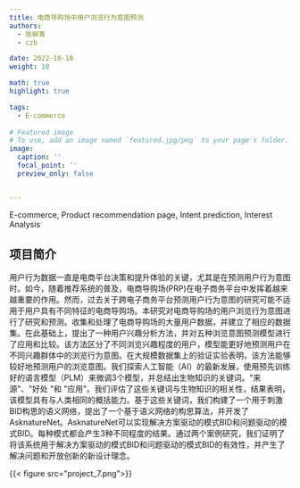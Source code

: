 ```yaml
---
title: 电商导购场中用户浏览行为意图预测
authors:
  - 陈柳青
  - czb

date: 2022-10-18
weight: 10

math: true
highlight: true

tags:
  - E-commerce
  
# Featured image
# To use, add an image named `featured.jpg/png` to your page's folder.
image:
  caption: ''
  focal_point: ''
  preview_only: false


---
```

E-commerce, Product recommendation page, Intent prediction, Interest Analysis
<!--more-->

## 项目简介

用户行为数据一直是电商平台决策和提升体验的关键，尤其是在预测用户行为意图时。如今，随着推荐系统的普及，电商导购场(PRP)在电子商务平台中发挥着越来越重要的作用。然而，过去关于跨电子商务平台预测用户行为意图的研究可能不适用于用户具有不同特征的电商导购场。本研究对电商导购场的用户浏览行为意图进行了研究和预测。收集和处理了电商导购场的大量用户数据，并建立了相应的数据集。在此基础上，提出了一种用户兴趣分析方法，并对五种浏览意图预测模型进行了应用和比较。该方法区分了不同浏览兴趣程度的用户，模型能更好地预测用户在不同兴趣群体中的浏览行为意图。在大规模数据集上的验证实验表明，该方法能够较好地预测用户的浏览意图。我们探索人工智能（AI）的最新发展，使用预先训练好的语言模型（PLM）来微调3个模型，并总结出生物知识的关键词。"来源"、"好处 "和 "应用"。我们评估了这些关键词与生物知识的相关性，结果表明，该模型具有与人类相同的概括能力。基于这些关键词，我们构建了一个用于刺激BID构思的语义网络，提出了一个基于语义网络的构思算法，并开发了AsknatureNet。AsknatureNet可以实现解决方案驱动的模式BID和问题驱动的模式BID。每种模式都会产生3种不同程度的结果。通过两个案例研究，我们证明了将该系统用于解决方案驱动的模式BID和问题驱动的模式BID的有效性，并产生了解决问题和开放创新的新设计理念。

{{< figure src="project_7.png">}}
